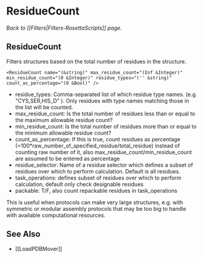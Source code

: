 # ResidueCount
*Back to [[Filters|Filters-RosettaScripts]] page.*
## ResidueCount

Filters structures based on the total number of residues in the structure.

```
<ResidueCount name="(&string)" max_residue_count="(Inf &Integer)" min_residue_count="(0 &Integer)" residue_types="('' &string)" count_as_percentage="(0 &Bool)" />
```

-   residue\_types: Comma-separated list of which residue type names. (e.g. "CYS,SER,HIS\_D" ). Only residues with type names matching those in the list will be counted.
-   max\_residue\_count: Is the total number of residues less than or equal to the maximum allowable residue count?
-   min\_residue\_count: Is the total number of residues more than or equal to the minimum allowable residue count?
-   count\_as\_percentage: If this is true, count residues as percentage (=100\*raw_number_of_specified_residue/total_residue) instead of counting raw number of it, also  max_residue_count/min_residue_count are assumed to be entered as percentage
-   residue_selector: Name of a residue selector which defines a subset of residues over which to perform calculation. Default is all residues.
-   task_operations: defines subset of residues over which to perform calculation, default only check designable residues
-   packable: T/F, also count repackable residues in task_operations

This is useful when protocols can make very large structures, e.g. with symmetric or modular assembly protocols that may be too big to handle with available computational resources.

## See Also

* [[LoadPDBMover]]
